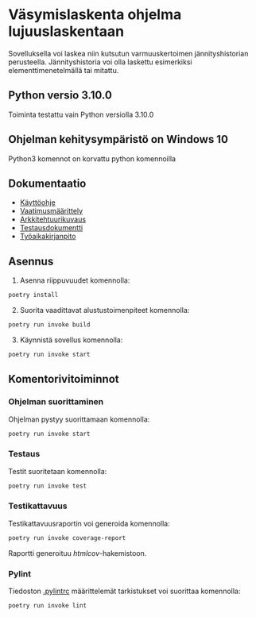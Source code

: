# Väsymislaskenta ohjelma lujuuslaskentaan

Sovelluksella voi laskea niin kutsutun varmuuskertoimen jännityshistorian perusteella. Jännityshistoria voi olla laskettu esimerkiksi elementtimenetelmällä tai mitattu.

## Python versio 3.10.0

Toiminta testattu vain Python versiolla 3.10.0

## Ohjelman kehitysympäristö on Windows 10

Python3 komennot on korvattu python komennoilla

## Dokumentaatio

- [Käyttöohje](./dokumentaatio/kayttoohje.md)
- [Vaatimusmäärittely](./dokumentaatio/vaatimusmaarittely.md)
- [Arkkitehtuurikuvaus](./dokumentaatio/arkkitehtuuri.md)
- [Testausdokumentti](./dokumentaatio/testaus.md)
- [Työaikakirjanpito](./dokumentaatio/tuntikirjanpito.md)

## Asennus

1. Asenna riippuvuudet komennolla:

```bash
poetry install
```

2. Suorita vaadittavat alustustoimenpiteet komennolla:

```bash
poetry run invoke build
```

3. Käynnistä sovellus komennolla:

```bash
poetry run invoke start
```

## Komentorivitoiminnot

### Ohjelman suorittaminen

Ohjelman pystyy suorittamaan komennolla:


```bash
poetry run invoke start
```

### Testaus

Testit suoritetaan komennolla:

```bash
poetry run invoke test
```

### Testikattavuus

Testikattavuusraportin voi generoida komennolla:

```bash
poetry run invoke coverage-report
```

Raportti generoituu _htmlcov_-hakemistoon.

### Pylint

Tiedoston [.pylintrc](./.pylintrc) määrittelemät tarkistukset voi suorittaa komennolla:

```bash
poetry run invoke lint
```

<!--
## Viikko 1

[gitlog.txt](https://github.com/ivaeisaenen/ot-harjoitustyo/blob/master/laskarit/viikko1/gitlog.txt)

[komentorivi.txt](https://github.com/ivaeisaenen/ot-harjoitustyo/blob/master/laskarit/viikko1/komentorivi.txt)

## Viikko 2

[unicafe_test_coverage.png](https://github.com/ivaeisaenen/ot-harjoitustyo/blob/master/laskarit/viikko2/unicafe_test_coverage_screenshot.PNG)

[vaatimusten määrittely dokumentti](https://github.com/ivaeisaenen/ot-harjoitustyo/blob/master/dokumentaatio/vaatimustenmaarittely.md)

[Tuntikirjapito]((https://github.com/ivaeisaenen/ot-harjoitustyo/blob/master/dokumentaatio/tuntikirjanpito.md)

## Viikko 3

[src](https://github.com/ivaeisaenen/ot-harjoitustyo/blob/master/src)
-->